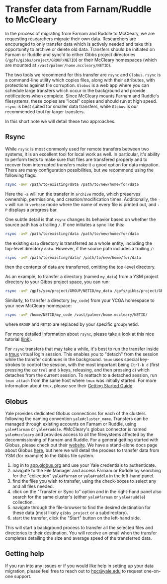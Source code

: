 # Transfer data from Farnam/Ruddle to McCleary

In the process of migrating from Farnam and Ruddle to McCleary, we are requesting researchers migrate their own data.
Researchers are encouraged to only transfer data which is actively needed and take this opportunity to archive or delete old data. 
Transfers should be initiated on Farnam or Ruddle and sync'd to either Gibbs project directories (`/gpfs/gibbs/project/GROUP/NETID`) or their McCleary homespaces (which are mounted at `/vast/palmer/home.mccleary/NETID`).

The two tools we recommend for this transfer are `rsync` and `Globus`.
`rsync` is a command-line utility which copies files, along with their attributes, with protections against file corruption. 
`Globus` is a web app where you can schedule large transfers which occur in the background and provide notifications when complete.
Since McCleary mounts Farnam and Ruddle's filesystems, these copies are "local" copies and should run at high speed.
`rsync` is best suited for smaller data transfers, while `Globus` is our recommended tool for larger transfers. 

In this short note we will detail these two approaches.


## Rsync 

While `rsync` is most commonly used for remote transfers between two systems, it is an excellent tool for local work as well.
In particular, it's ability to perform tests to make sure that files are transfered properly and to recover from interrupted transfers make it a good option for data migration.
There are many configuration possibilities, but we recommend using the following flags:

```sh
rsync -avP /path/to/existing/data /path/to/new/home/for/data
```

Here the `-a` will run the transfer in `archive` mode, which preserves ownership, permissions, and creation/modification times.
Additionally, the `-v` will run in `verbose` mode where the name of every file is printed out, and `-P` displays a progress bar.

One subtle detail is that `rsync` changes its behavior based on whether the source path has a trailing `/`. 
If one initiates a sync like this:
```sh
rsync -avP /path/to/existing/data /path/to/new/home/for/data
```
the existing `data` directory is transferred as a whole entity, including the top-level directory `data`.
However, if the source path includes a trailing `/`:

```sh
rsync -avP /path/to/existing/data/ /path/to/new/home/for/data
```
then the contents of data are transferred, omitting the top-level directory. 

As an example, to transfer a directory (named `my_data`) from a YSM project directory to your Gibbs project space, you can run:

```sh
rsync -avP /gpfs/ysm/project/GROUP/NETID/my_data /gpfs/gibbs/project/GROUP/NETID/
```

Similarly, to transfer a directory (`my_code`) from your YCGA homespace to your new McCleary homespace:

```sh
rsync -avP /home/NETID/my_code /vast/palmer/home.mccleary/NETID/
```

where `GROUP` and `NETID` are replaced by your specific group/netid.

For more detailed information about `rsync`, please take a look at this nice tutorial ([link](https://www.digitalocean.com/community/tutorials/how-to-use-rsync-to-sync-local-and-remote-directories)).

For `rsync` transfers that may take a while, it's best to run the transfer inside a [tmux](https://github.com/tmux/tmux/wiki/Getting-Started) virtual login session.
This enables you to "detach" from the session while the transfer continues in the background.
`tmux` uses special key-strokes to control the session, with the most important being `Ctrl-b d` (first pressing the `control` and `b` keys, releasing, and then pressing `d`) which detaches from the current session.
To reattach to a detached session, run `tmux attach` from the same host where `tmux` was initially started.
For more information about `tmux`, please see their [Getting Started Guide](https://github.com/tmux/tmux/wiki/Getting-Started).


## Globus

Yale provides dedicated Globus connections for each of the clusters following the naming convention `yale#cluster_name`. 
Transfers can be managed through existing accounts on Farnam or Ruddle, using `yale#farnam` or `yale#ruddle`.
#McCleary's globus connector is named `yale#mccleary` and provides access to all the filesystems affected by the decommissioning of Farnam and Ruddle.
For a general getting started with Globus, please check out their [website](https://docs.globus.org/how-to/get-started/).
We have a stand-alone docs page about Globus [here](/data/globus), but here we will detail the process to transfer data from YSM (for example) to the Gibbs file system.

1. log in to [app.globus.org](https://app.globus.org) and use your Yale credentials to authenticate. 
2. navigate to the File Manager and access Farnam or Ruddle by searching for the "collection" `yale#farnam` or `yale#ruddle` in the left-hand panel.
3. find the files you wish to transfer, using the check-boxes to select any and all files needed.
4. click on the "Transfer or Sync to" option and in the right-hand panel also search for the same cluster's (either `yale#farnam` or `yale#ruddle`) collection.
5. navigate through the file-browser to find the desired destination for these data (most likely `gibbs_project` or a subdirectory).
6. start the transfer, click the "Start" button on the left-hand side.

This will start a background process to transfer all the selected files and directories to their destination.
You will receive an email when the transfer completes detailing the size and average speed of the transferred data.

## Getting help

If you run into any issues or if you would like help in setting up your data migration, please feel free to reach out to hpc@yale.edu to request one-on-one support.

